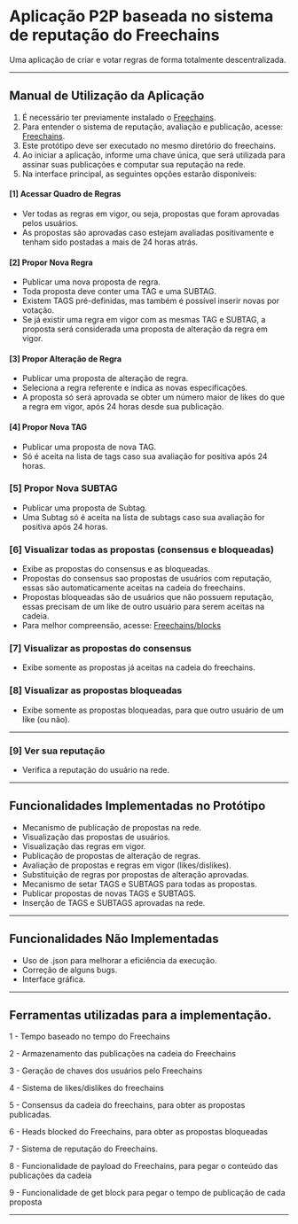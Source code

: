 # Aplicação P2P baseada no sistema de reputação do Freechains

Uma aplicação de criar e votar regras de forma totalmente descentralizada.

---

## Manual de Utilização da Aplicação

1. É necessário ter previamente instalado o [Freechains](https://github.com/Freechains/README).
2. Para entender o sistema de reputação, avaliação e publicação, acesse: [Freechains](https://github.com/Freechains/README).
3. Este protótipo deve ser executado no mesmo diretório do freechains.
4. Ao iniciar a aplicação, informe uma chave única, que será utilizada para assinar suas publicações e computar sua reputação na rede.
5. Na interface principal, as seguintes opções estarão disponíveis:


#### [1] Acessar Quadro de Regras
- Ver todas as regras em vigor, ou seja, propostas que foram aprovadas pelos usuários.
- As propostas são aprovadas caso estejam avaliadas positivamente e tenham sido postadas a mais de 24 horas atrás.


#### [2] Propor Nova Regra
- Publicar uma nova proposta de regra.
- Toda proposta deve conter uma TAG e uma SUBTAG.
- Existem TAGS pré-definidas, mas também é possível inserir novas por votação.
- Se já existir uma regra em vigor com as mesmas TAG e SUBTAG, a proposta será considerada uma proposta de alteração da regra em vigor.


#### [3] Propor Alteração de Regra
- Publicar uma proposta de alteração de regra.
- Seleciona a regra referente e indica as novas especificações. 
- A proposta só será aprovada se obter um número maior de likes do que a regra em vigor, após 24 horas desde sua publicação.


#### [4] Propor Nova TAG
- Publicar uma proposta de nova TAG.
- Só é aceita na lista de tags caso sua avaliação for positiva após 24 horas.


### [5] Propor Nova SUBTAG
- Publicar uma proposta de Subtag.
- Uma Subtag só é aceita na lista de subtags caso sua avaliação for positiva após 24 horas.


### [6] Visualizar todas as propostas (consensus e bloqueadas)
- Exibe as propostas do consensus e as bloqueadas.
- Propostas do consensus sao propostas de usuários com reputação, essas são automaticamente aceitas na cadeia do freechains.
- Propostas bloqueadas são de usuários que não possuem reputação, essas precisam de um like de outro usuário para serem aceitas na cadeia.
- Para melhor compreensão, acesse: [Freechains/blocks](https://github.com/Freechains/README/blob/master/docs/blocks.md)


### [7] Visualizar as propostas do consensus
- Exibe somente as propostas já aceitas na cadeia do freechains.


### [8] Visualizar as propostas bloqueadas
- Exibe somente as propostas bloqueadas, para que outro usuário de um like (ou não).

---

### [9] Ver sua reputação
- Verifica a reputação do usuário na rede.

---

## Funcionalidades Implementadas no Protótipo

- Mecanismo de publicação de propostas na rede.
- Visualização das propostas de usuários.
- Visualização das regras em vigor.
- Publicação de propostas de alteração de regras.
- Avaliação de propostas e regras em vigor (likes/dislikes).
- Substituição de regras por propostas de alteração aprovadas.
- Mecanismo de setar TAGS e SUBTAGS para todas as propostas.
- Publicar propostas de novas TAGS e SUBTAGS.
- Inserção de TAGS e SUBTAGS aprovadas na rede.

---

## Funcionalidades Não Implementadas

- Uso de .json para melhorar a eficiência da execução.
- Correção de alguns bugs.
- Interface gráfica.

---

## Ferramentas utilizadas para a implementação.

1 - Tempo baseado no tempo do Freechains

2 - Armazenamento das publicações na cadeia do Freechains

3 - Geração de chaves dos usuários pelo Freechains  

4 - Sistema de likes/dislikes do freechains

5 - Consensus da cadeia do freechains, para obter as propostas publicadas.

6 - Heads blocked do Freechains, para obter as propostas bloqueadas 

7 - Sistema de reputação do Freechains.

8 - Funcionalidade de payload do Freechains, para pegar o conteúdo das publicações da cadeia

9 - Funcionalidade de get block para pegar o tempo de publicação de cada proposta 

---
